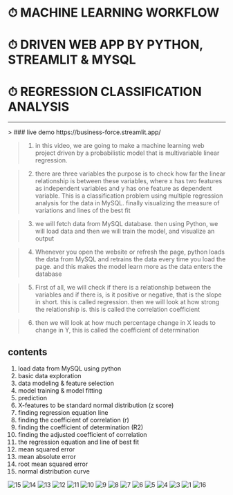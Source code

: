 # ⏱ MACHINE LEARNING WORKFLOW
# ⏱ DRIVEN WEB APP BY PYTHON, STREAMLIT & MYSQL
# ⏱ REGRESSION CLASSIFICATION ANALYSIS
<hr>
> ### live demo
  https://business-force.streamlit.app/

> 1. in this video, we are going to make a machine learning web project driven by a probabilistic model that is multivariable linear regression.

> 2. there are three variables the purpose is to check how far the linear relationship is between these variables, where x has two features as independent variables and y has one feature as dependent variable. This is a classification problem using multiple regression analysis for the data in MySQL. finally visualizing the measure of variations and lines of the best fit

> 3. we will fetch data from MySQL database. then using Python, we will load data and then we will train the model, and visualize an output

> 4. Whenever you open the website or refresh the page, python loads the data from MySQL and retrains the data every time you load the page. and this makes the model learn more as the data enters the database

> 5. First of all, we will check if there is a relationship between the variables and if there is, is it positive or negative, that is the slope in short. this is called regression.
then we will look at how strong the relationship is. this is called the correlation coefficient

> 6. then we will look at how much percentage change in X leads to change in Y, this is called the coefficient of determination

## **contents**

1.	load data from MySQL using python
2.	basic data exploration
3.	data modeling & feature selection
4.	model training & model fitting
5.	prediction
6.	X-features to be standard normal distribution (z score)
7.	finding regression equation line
8.	finding the coefficient of correlation (r)
9.	finding the coefficient of determination (R2)
10.	finding the adjusted coefficient of correlation
11.	the regression equation and line of best fit
12.	mean squared error
13.	mean absolute error
14.	root mean squared error
15.	normal distribution curve

![15](https://github.com/shamiraty/MULTIPLE-REGRESSION-STREAMLIT-AND-MYSQL/assets/129072179/1913cff3-e214-4336-9fb4-2051d08f09c3)
![14](https://github.com/shamiraty/MULTIPLE-REGRESSION-STREAMLIT-AND-MYSQL/assets/129072179/6d65de8f-7f2f-43a3-9e27-7a1e376cf947)
![13](https://github.com/shamiraty/MULTIPLE-REGRESSION-STREAMLIT-AND-MYSQL/assets/129072179/4bb91c0a-3c20-43d2-8349-fdf95c6e4e0c)
![12](https://github.com/shamiraty/MULTIPLE-REGRESSION-STREAMLIT-AND-MYSQL/assets/129072179/9a5a932c-9772-410f-b39f-9d0cf62c8af8)
![11](https://github.com/shamiraty/MULTIPLE-REGRESSION-STREAMLIT-AND-MYSQL/assets/129072179/cdc82d89-982c-43fd-976c-34419e045106)
![10](https://github.com/shamiraty/MULTIPLE-REGRESSION-STREAMLIT-AND-MYSQL/assets/129072179/89eaf566-ae3c-4bdc-a9d7-dafc7d876baf)
![9](https://github.com/shamiraty/MULTIPLE-REGRESSION-STREAMLIT-AND-MYSQL/assets/129072179/f43273c7-d477-44c9-8b21-283c7f100e90)
![8](https://github.com/shamiraty/MULTIPLE-REGRESSION-STREAMLIT-AND-MYSQL/assets/129072179/a8b56029-4518-4b21-96e2-9f8d7b21b392)
![7](https://github.com/shamiraty/MULTIPLE-REGRESSION-STREAMLIT-AND-MYSQL/assets/129072179/47f06f03-6226-45af-831b-37ad2bebfec3)
![6](https://github.com/shamiraty/MULTIPLE-REGRESSION-STREAMLIT-AND-MYSQL/assets/129072179/c2e83b58-e08d-40bb-b2d6-9a2b775d88ec)
![5](https://github.com/shamiraty/MULTIPLE-REGRESSION-STREAMLIT-AND-MYSQL/assets/129072179/7cf229d1-a6d5-4a83-8bdf-871fbd2c9d87)
![4](https://github.com/shamiraty/MULTIPLE-REGRESSION-STREAMLIT-AND-MYSQL/assets/129072179/84aaaa60-790b-497b-990c-c204e0509425)
![3](https://github.com/shamiraty/MULTIPLE-REGRESSION-STREAMLIT-AND-MYSQL/assets/129072179/c2f7645f-86e1-4733-98f9-b4a792a66c71)
![1](https://github.com/shamiraty/MULTIPLE-REGRESSION-STREAMLIT-AND-MYSQL/assets/129072179/d3dd240c-639e-42b1-8056-91bdde2f53b3)
![16](https://github.com/shamiraty/MULTIPLE-REGRESSION-STREAMLIT-AND-MYSQL/assets/129072179/5a2963f4-4ca7-440f-86a1-a651f9674563)
